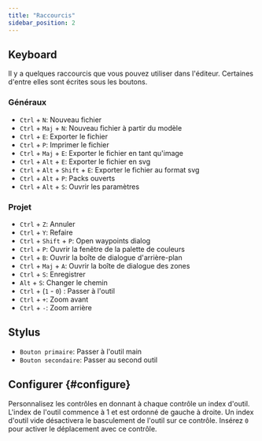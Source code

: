 ```yaml
---
title: "Raccourcis"
sidebar_position: 2
---
```



## Keyboard

Il y a quelques raccourcis que vous pouvez utiliser dans l'éditeur. Certaines d'entre elles sont écrites sous les boutons.

### Généraux

* `Ctrl` + `N`: Nouveau fichier
* `Ctrl` + `Maj` + `N`: Nouveau fichier à partir du modèle
* `Ctrl` + `E`: Exporter le fichier
* `Ctrl` + `P`: Imprimer le fichier
* `Ctrl` + `Maj` + `E`: Exporter le fichier en tant qu'image
* `Ctrl` + `Alt` + `E`: Exporter le fichier en svg
* `Ctrl` + `Alt` + `Shift` + `E`: Exporter le fichier au format svg
* `Ctrl` + `Alt` + `P`: Packs ouverts
* `Ctrl` + `Alt` + `S`: Ouvrir les paramètres

### Projet

* `Ctrl` + `Z`: Annuler
* `Ctrl` + `Y`: Refaire
* `Ctrl` + `Shift` + `P`: Open waypoints dialog
* `Ctrl` + `P`: Ouvrir la fenêtre de la palette de couleurs
* `Ctrl` + `B`: Ouvrir la boîte de dialogue d'arrière-plan
* `Ctrl` + `Maj` + `A`: Ouvrir la boîte de dialogue des zones
* `Ctrl` + `S`: Enregistrer
* `Alt` + `S`: Changer le chemin
* `Ctrl` + (`1` - `0`) : Passer à l'outil
* `Ctrl` + `+`: Zoom avant
* `Ctrl` + `-`: Zoom arrière

## Stylus

* `Bouton primaire`: Passer à l'outil main
* `Bouton secondaire`: Passer au second outil

## Configurer {#configure}

Personnalisez les contrôles en donnant à chaque contrôle un index d'outil. L'index de l'outil commence à 1 et est ordonné de gauche à droite. Un index d'outil vide désactivera le basculement de l'outil sur ce contrôle. Insérez `0` pour activer le déplacement avec ce contrôle.
